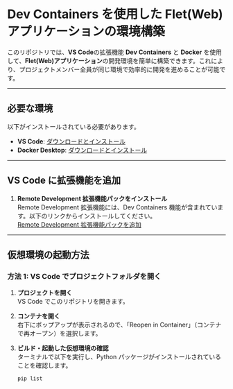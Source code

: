 # Dev Containers を使用した Flet(Web) アプリケーションの環境構築

このリポジトリでは、**VS Code**の拡張機能 **Dev Containers** と **Docker** を使用して、**Flet(Web)アプリケーション**の開発環境を簡単に構築できます。これにより、プロジェクトメンバー全員が同じ環境で効率的に開発を進めることが可能です。

---

## 必要な環境

以下がインストールされている必要があります。

-   **VS Code**: [ダウンロードとインストール](https://code.visualstudio.com/)
-   **Docker Desktop**: [ダウンロードとインストール](https://www.docker.com/products/docker-desktop)

---

## VS Code に拡張機能を追加

1. **Remote Development 拡張機能パックをインストール**  
   Remote Development 拡張機能には、Dev Containers 機能が含まれています。以下のリンクからインストールしてください。  
   [Remote Development 拡張機能パックを追加](https://marketplace.visualstudio.com/items?itemName=ms-vscode-remote.vscode-remote-extensionpack)

---

## 仮想環境の起動方法

### 方法 1: VS Code でプロジェクトフォルダを開く

1. **プロジェクトを開く**  
   VS Code でこのリポジトリを開きます。

2. **コンテナを開く**  
   右下にポップアップが表示されるので、「Reopen in Container」（コンテナで再オープン）を選択します。

3. **ビルド・起動した仮想環境の確認**  
   ターミナルで以下を実行し、Python パッケージがインストールされていることを確認します。
    ```bash
    pip list
    ```
